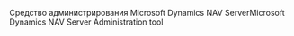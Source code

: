 <span data-ttu-id="cb0c5-101">Средство администрирования Microsoft Dynamics NAV Server</span><span class="sxs-lookup"><span data-stu-id="cb0c5-101">Microsoft Dynamics NAV Server Administration tool</span></span>